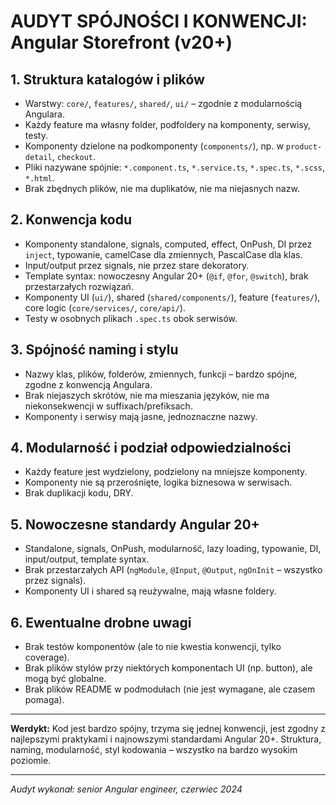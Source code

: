 # AUDYT SPÓJNOŚCI I KONWENCJI: Angular Storefront (v20+)

## 1. Struktura katalogów i plików
- Warstwy: `core/`, `features/`, `shared/`, `ui/` – zgodnie z modularnością Angulara.
- Każdy feature ma własny folder, podfoldery na komponenty, serwisy, testy.
- Komponenty dzielone na podkomponenty (`components/`), np. w `product-detail`, `checkout`.
- Pliki nazywane spójnie: `*.component.ts`, `*.service.ts`, `*.spec.ts`, `*.scss`, `*.html`.
- Brak zbędnych plików, nie ma duplikatów, nie ma niejasnych nazw.

## 2. Konwencja kodu
- Komponenty standalone, signals, computed, effect, OnPush, DI przez `inject`, typowanie, camelCase dla zmiennych, PascalCase dla klas.
- Input/output przez signals, nie przez stare dekoratory.
- Template syntax: nowoczesny Angular 20+ (`@if`, `@for`, `@switch`), brak przestarzałych rozwiązań.
- Komponenty UI (`ui/`), shared (`shared/components/`), feature (`features/`), core logic (`core/services/`, `core/api/`).
- Testy w osobnych plikach `.spec.ts` obok serwisów.

## 3. Spójność naming i stylu
- Nazwy klas, plików, folderów, zmiennych, funkcji – bardzo spójne, zgodne z konwencją Angulara.
- Brak niejaszych skrótów, nie ma mieszania języków, nie ma niekonsekwencji w suffixach/prefiksach.
- Komponenty i serwisy mają jasne, jednoznaczne nazwy.

## 4. Modularność i podział odpowiedzialności
- Każdy feature jest wydzielony, podzielony na mniejsze komponenty.
- Komponenty nie są przerośnięte, logika biznesowa w serwisach.
- Brak duplikacji kodu, DRY.

## 5. Nowoczesne standardy Angular 20+
- Standalone, signals, OnPush, modularność, lazy loading, typowanie, DI, input/output, template syntax.
- Brak przestarzałych API (`ngModule`, `@Input`, `@Output`, `ngOnInit` – wszystko przez signals).
- Komponenty UI i shared są reużywalne, mają własne foldery.

## 6. Ewentualne drobne uwagi
- Brak testów komponentów (ale to nie kwestia konwencji, tylko coverage).
- Brak plików stylów przy niektórych komponentach UI (np. button), ale mogą być globalne.
- Brak plików README w podmodułach (nie jest wymagane, ale czasem pomaga).

---

**Werdykt:**
Kod jest bardzo spójny, trzyma się jednej konwencji, jest zgodny z najlepszymi praktykami i najnowszymi standardami Angular 20+. Struktura, naming, modularność, styl kodowania – wszystko na bardzo wysokim poziomie.

---

*Audyt wykonał: senior Angular engineer, czerwiec 2024* 